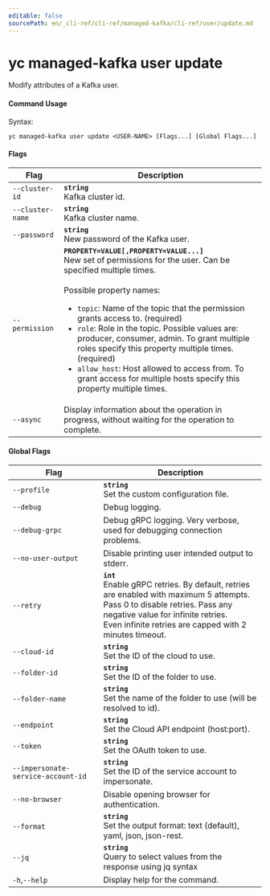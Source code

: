 ```yaml
---
editable: false
sourcePath: en/_cli-ref/cli-ref/managed-kafka/cli-ref/user/update.md
---
```


# yc managed-kafka user update

Modify attributes of a Kafka user.

#### Command Usage

Syntax: 

`yc managed-kafka user update <USER-NAME> [Flags...] [Global Flags...]`

#### Flags

| Flag | Description |
|----|----|
|`--cluster-id`|<b>`string`</b><br/>Kafka cluster id.|
|`--cluster-name`|<b>`string`</b><br/>Kafka cluster name.|
|`--password`|<b>`string`</b><br/>New password of the Kafka user.|
|`--permission`|<b>`PROPERTY=VALUE[,PROPERTY=VALUE...]`</b><br/>New set of permissions for the user. Can be specified multiple times.<br/><br/>Possible property names:<br/><ul> <li><code>topic</code>:     Name of the topic that the permission grants access to. (required)</li> <li><code>role</code>:     Role in the topic. Possible values are: producer, consumer, admin. To grant multiple roles specify this property multiple times. (required)</li> <li><code>allow_host</code>:     Host allowed to access from. To grant access for multiple hosts specify this property multiple times.</li> </ul>|
|`--async`|Display information about the operation in progress, without waiting for the operation to complete.|

#### Global Flags

| Flag | Description |
|----|----|
|`--profile`|<b>`string`</b><br/>Set the custom configuration file.|
|`--debug`|Debug logging.|
|`--debug-grpc`|Debug gRPC logging. Very verbose, used for debugging connection problems.|
|`--no-user-output`|Disable printing user intended output to stderr.|
|`--retry`|<b>`int`</b><br/>Enable gRPC retries. By default, retries are enabled with maximum 5 attempts.<br/>Pass 0 to disable retries. Pass any negative value for infinite retries.<br/>Even infinite retries are capped with 2 minutes timeout.|
|`--cloud-id`|<b>`string`</b><br/>Set the ID of the cloud to use.|
|`--folder-id`|<b>`string`</b><br/>Set the ID of the folder to use.|
|`--folder-name`|<b>`string`</b><br/>Set the name of the folder to use (will be resolved to id).|
|`--endpoint`|<b>`string`</b><br/>Set the Cloud API endpoint (host:port).|
|`--token`|<b>`string`</b><br/>Set the OAuth token to use.|
|`--impersonate-service-account-id`|<b>`string`</b><br/>Set the ID of the service account to impersonate.|
|`--no-browser`|Disable opening browser for authentication.|
|`--format`|<b>`string`</b><br/>Set the output format: text (default), yaml, json, json-rest.|
|`--jq`|<b>`string`</b><br/>Query to select values from the response using jq syntax|
|`-h`,`--help`|Display help for the command.|
